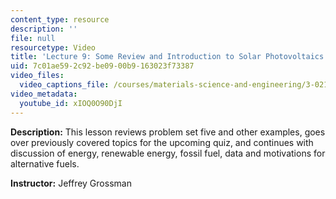```yaml
---
content_type: resource
description: ''
file: null
resourcetype: Video
title: 'Lecture 9: Some Review and Introduction to Solar Photovoltaics'
uid: 7c01ae59-2c92-be09-00b9-163023f73387
video_files:
  video_captions_file: /courses/materials-science-and-engineering/3-021j-introduction-to-modeling-and-simulation-spring-2012/part-ii-lectures-videos-and-notes/lecture-9/xIOQ0O90DjI.vtt
video_metadata:
  youtube_id: xIOQ0O90DjI
---
```


**Description:** This lesson reviews problem set five and other examples, goes over previously covered topics for the upcoming quiz, and continues with discussion of energy, renewable energy, fossil fuel, data and motivations for alternative fuels.

**Instructor:** Jeffrey Grossman